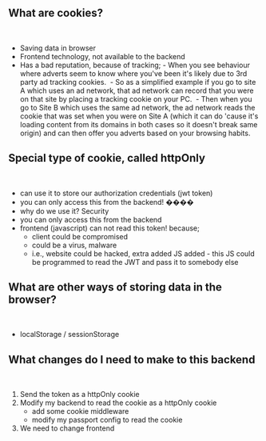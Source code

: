 ## What are cookies?

​

- Saving data in browser
- Frontend technology, not available to the backend
- Has a bad reputation, because of tracking; - When you see behaviour where adverts seem to know where you've been it's likely due to 3rd party ad tracking cookies.
  ​ - So as a simplified example if you go to site A which uses an ad network, that ad network can record that you were on that site by placing a tracking cookie on your PC.
  ​ - Then when you go to Site B which uses the same ad network, the ad network reads the cookie that was set when you were on Site A (which it can do 'cause it's loading content from its domains in both cases so it doesn't break same origin) and can then offer you adverts based on your browsing habits.
  ​
  ​

## Special type of cookie, called httpOnly

​

- can use it to store our authorization credentials (jwt token)
- you can only access this from the backend! ����
- why do we use it? Security
- you can only access this from the backend
- frontend (javascript) can not read this token! because;
  - client could be compromised
  - could be a virus, malware
  - i.e., website could be hacked, extra added JS added - this JS could be programmed to read the JWT and pass it to somebody else

## What are other ways of storing data in the browser?

​

- localStorage / sessionStorage
  ​

## What changes do I need to make to this backend

​

1. Send the token as a httpOnly cookie
2. Modify my backend to read the cookie as a httpOnly cookie
   - add some cookie middleware
   - modify my passport config to read the cookie
3. We need to change frontend
